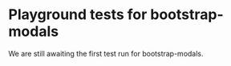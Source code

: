 # Playground tests for bootstrap-modals
We are still awaiting the first test run for bootstrap-modals.
